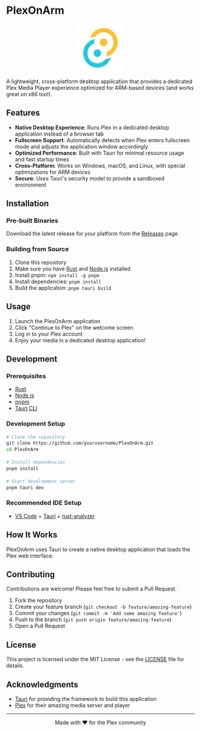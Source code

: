 # PlexOnArm

<p align="center">
  <img src="src-tauri/icons/128x128.png" alt="PlexOnArm Logo" width="128" height="128">
</p>

A lightweight, cross-platform desktop application that provides a dedicated Plex Media Player experience optimized for ARM-based devices (and works great on x86 too!).

## Features

- **Native Desktop Experience**: Runs Plex in a dedicated desktop application instead of a browser tab
- **Fullscreen Support**: Automatically detects when Plex enters fullscreen mode and adjusts the application window accordingly
- **Optimized Performance**: Built with Tauri for minimal resource usage and fast startup times
- **Cross-Platform**: Works on Windows, macOS, and Linux, with special optimizations for ARM devices
- **Secure**: Uses Tauri's security model to provide a sandboxed environment

## Installation

### Pre-built Binaries

Download the latest release for your platform from the [Releases](https://github.com/yourusername/PlexOnArm/releases) page.

### Building from Source

1. Clone this repository
2. Make sure you have [Rust](https://www.rust-lang.org/tools/install) and [Node.js](https://nodejs.org/) installed
3. Install pnpm: `npm install -g pnpm`
4. Install dependencies: `pnpm install`
5. Build the application: `pnpm tauri build`

## Usage

1. Launch the PlexOnArm application
2. Click "Continue to Plex" on the welcome screen
3. Log in to your Plex account
4. Enjoy your media in a dedicated desktop application!

## Development

### Prerequisites

- [Rust](https://www.rust-lang.org/tools/install)
- [Node.js](https://nodejs.org/)
- [pnpm](https://pnpm.io/installation)
- [Tauri CLI](https://tauri.app/v1/guides/getting-started/prerequisites)

### Development Setup

```bash
# Clone the repository
git clone https://github.com/yourusername/PlexOnArm.git
cd PlexOnArm

# Install dependencies
pnpm install

# Start development server
pnpm tauri dev
```

### Recommended IDE Setup

- [VS Code](https://code.visualstudio.com/) + [Tauri](https://marketplace.visualstudio.com/items?itemName=tauri-apps.tauri-vscode) + [rust-analyzer](https://marketplace.visualstudio.com/items?itemName=rust-lang.rust-analyzer)

## How It Works

PlexOnArm uses Tauri to create a native desktop application that loads the Plex web interface. 

## Contributing

Contributions are welcome! Please feel free to submit a Pull Request.

1. Fork the repository
2. Create your feature branch (`git checkout -b feature/amazing-feature`)
3. Commit your changes (`git commit -m 'Add some amazing feature'`)
4. Push to the branch (`git push origin feature/amazing-feature`)
5. Open a Pull Request

## License

This project is licensed under the MIT License - see the [LICENSE](LICENSE) file for details.

## Acknowledgments

- [Tauri](https://tauri.app/) for providing the framework to build this application
- [Plex](https://www.plex.tv/) for their amazing media server and player

---

<p align="center">
  Made with ❤️ for the Plex community
</p>
